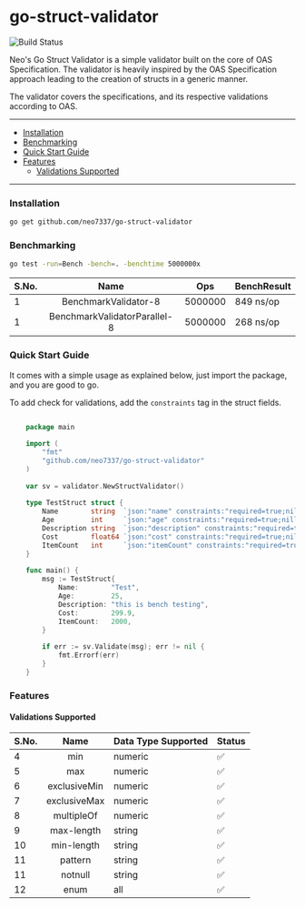 # go-struct-validator

![Build Status](https://github.com/neo7337/go-struct-validator/actions/workflows/ci.yml/badge.svg)

Neo's Go Struct Validator is a simple validator built on the core of OAS Specification. The validator is heavily inspired by the OAS Specification approach leading to the creation of structs in a generic manner.

The validator covers the specifications, and its respective validations according to OAS.

---

- [Installation](#installation)
- [Benchmarking](#benchmarking)
- [Quick Start Guide](#quick-start-guide)
- [Features](#features)
  - [Validations Supported](#validations-supported)

---

### Installation

```bash
go get github.com/neo7337/go-struct-validator
```

### Benchmarking

```bash
go test -run=Bench -bench=. -benchtime 5000000x
```

| S.No. |             Name             | Ops     | BenchResult |
|:------|:----------------------------:|---------|-------------|
| 1     |     BenchmarkValidator-8     | 5000000 | 849 ns/op   |
| 1     | BenchmarkValidatorParallel-8 | 5000000 | 268 ns/op   |

### Quick Start Guide

It comes with a simple usage as explained below, just import the package, and you are good to go.

To add check for validations, add the `constraints` tag in the struct fields. 

```go

    package main
    
    import (
        "fmt"
        "github.com/neo7337/go-struct-validator"
    )
    
    var sv = validator.NewStructValidator()
    
    type TestStruct struct {
        Name        string  `json:"name" constraints:"required=true;nillable=true;min-length=5"`
        Age         int     `json:"age" constraints:"required=true;nillable=true;min=21"`
        Description string  `json:"description" constraints:"required=true;nillable=true;max-length=50"`
        Cost        float64 `json:"cost" constraints:"required=true;nillable=true;exclusiveMin=200"`
        ItemCount   int     `json:"itemCount" constraints:"required=true;nillable=true;multipleOf=5"`
    }
    
    func main() {
        msg := TestStruct{
            Name:        "Test",
            Age:         25,
            Description: "this is bench testing",
            Cost:        299.9,
            ItemCount:   2000,
        }
		
        if err := sv.Validate(msg); err != nil {
            fmt.Errorf(err)
        }
    }
```

### Features

#### Validations Supported

| S.No. |     Name     | Data Type Supported | Status |
|:------|:------------:|---------------------|--------|
| 4     |     min      | numeric             | ✅      |
| 5     |     max      | numeric             | ✅      |
| 6     | exclusiveMin | numeric             | ✅      |
| 7     | exclusiveMax | numeric             | ✅      |
| 8     |  multipleOf  | numeric             | ✅      |
| 9     |  max-length  | string              | ✅      |
| 10    |  min-length  | string              | ✅      |
| 11    |   pattern    | string              | ✅      |
| 11    |   notnull    | string              | ✅      |
| 12    |     enum     | all                 | ✅      |
